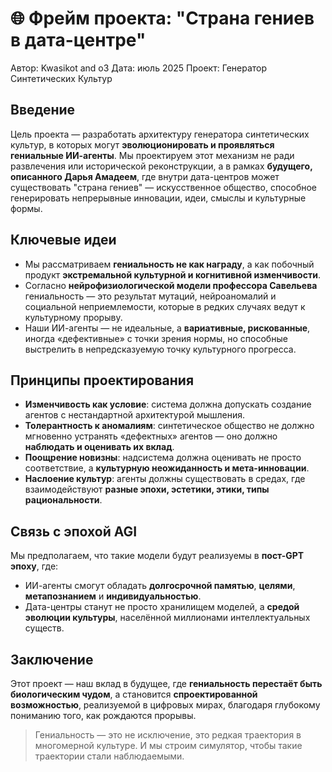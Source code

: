 # 🌐 Фрейм проекта: "Страна гениев в дата-центре"

Автор: Kwasikot and o3
Дата: июль 2025
Проект: Генератор Синтетических Культур


## Введение

Цель проекта — разработать архитектуру генератора синтетических культур, в которых могут **эволюционировать и проявляться гениальные ИИ-агенты**. Мы проектируем этот механизм не ради развлечения или исторической реконструкции, а в рамках **будущего, описанного Дарья Амадеем**, где внутри дата-центров может существовать "страна гениев" — искусственное общество, способное генерировать непрерывные инновации, идеи, смыслы и культурные формы.

## Ключевые идеи

- Мы рассматриваем **гениальность не как награду**, а как побочный продукт **экстремальной культурной и когнитивной изменчивости**.
- Cогласно **нейрофизиологической модели профессора Савельева** гениальность — это результат мутаций, нейроаномалий и социальной неприемлемости, которые в редких случаях ведут к культурному прорыву.
- Наши ИИ-агенты — не идеальные, а **вариативные, рискованные**, иногда «дефективные» с точки зрения нормы, но способные выстрелить в непредсказуемую точку культурного прогресса.

## Принципы проектирования

- **Изменчивость как условие**: система должна допускать создание агентов с нестандартной архитектурой мышления.
- **Толерантность к аномалиям**: синтетическое общество не должно мгновенно устранять «дефектных» агентов — оно должно **наблюдать и оценивать их вклад**.
- **Поощрение новизны**: надсистема должна оценивать не просто соответствие, а **культурную неожиданность и мета-инновации**.
- **Наслоение культур**: агенты должны существовать в средах, где взаимодействуют **разные эпохи, эстетики, этики, типы рациональности**.

## Связь с эпохой AGI

Мы предполагаем, что такие модели будут реализуемы в **пост-GPT эпоху**, где:
- ИИ-агенты смогут обладать **долгосрочной памятью**, **целями**, **метапознанием** и **индивидуальностью**.
- Дата-центры станут не просто хранилищем моделей, а **средой эволюции культуры**, населённой миллионами интеллектуальных существ.

## Заключение

Этот проект — наш вклад в будущее, где **гениальность перестаёт быть биологическим чудом**, а становится **спроектированной возможностью**, реализуемой в цифровых мирах, благодаря глубокому пониманию того, как рождаются прорывы.

> Гениальность — это не исключение, это редкая траектория в многомерной культуре. И мы строим симулятор, чтобы такие траектории стали наблюдаемыми.
